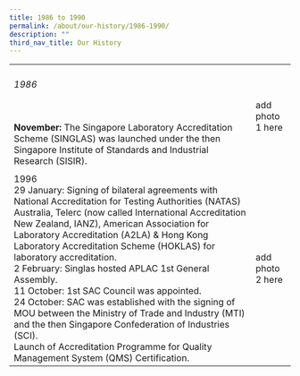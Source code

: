 ```yaml
---
title: 1986 to 1990
permalink: /about/our-history/1986-1990/
description: ""
third_nav_title: Our History
---
```

<table>
<tbody>
  <tr>
    <td><h6>1986</h6><br><b>November:</b> The Singapore Laboratory Accreditation Scheme (SINGLAS) was launched under the then Singapore Institute of Standards and Industrial Research (SISIR).</td>
    <td>add photo 1 here</td>
  </tr>

  <tr>
    <td colspan="2"></td>
  </tr>
  <tr>
    <td>1996<br>29 January: Signing of bilateral agreements with National Accreditation for Testing Authorities (NATAS) Australia, Telerc (now called International Accreditation New Zealand, IANZ), American Association for Laboratory Accreditation (A2LA) &amp; Hong Kong Laboratory Accreditation Scheme (HOKLAS) for laboratory accreditation.<br>2 February: Singlas hosted APLAC 1st General Assembly.<br>11 October: 1st SAC Council was appointed. <br>24 October: SAC was established with the signing of MOU between the Ministry of Trade and Industry (MTI) and the then Singapore Confederation of Industries (SCI).<br>Launch of Accreditation Programme for Quality Management System (QMS) Certification.</td>
    <td>add photo 2 here</td>
  </tr>
</tbody>
</table>